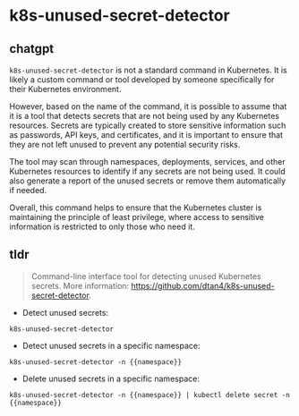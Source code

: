 # k8s-unused-secret-detector 
## chatgpt 
`k8s-unused-secret-detector` is not a standard command in Kubernetes. It is likely a custom command or tool developed by someone specifically for their Kubernetes environment.

However, based on the name of the command, it is possible to assume that it is a tool that detects secrets that are not being used by any Kubernetes resources. Secrets are typically created to store sensitive information such as passwords, API keys, and certificates, and it is important to ensure that they are not left unused to prevent any potential security risks.

The tool may scan through namespaces, deployments, services, and other Kubernetes resources to identify if any secrets are not being used. It could also generate a report of the unused secrets or remove them automatically if needed.

Overall, this command helps to ensure that the Kubernetes cluster is maintaining the principle of least privilege, where access to sensitive information is restricted to only those who need it. 

## tldr 
 
> Command-line interface tool for detecting unused Kubernetes secrets.
> More information: <https://github.com/dtan4/k8s-unused-secret-detector>.

- Detect unused secrets:

`k8s-unused-secret-detector`

- Detect unused secrets in a specific namespace:

`k8s-unused-secret-detector -n {{namespace}}`

- Delete unused secrets in a specific namespace:

`k8s-unused-secret-detector -n {{namespace}} | kubectl delete secret -n {{namespace}}`
